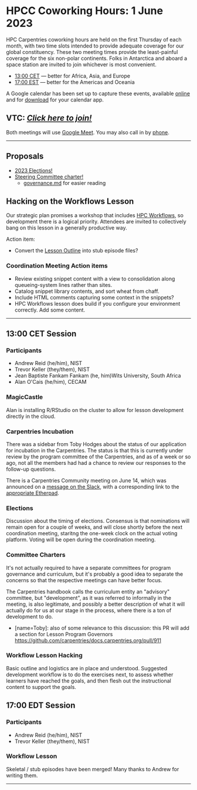# HPCC Coworking Hours: 1 June 2023

HPC Carpentries coworking hours are held on the first Thursday of each month,
with two time slots intended to provide adequate coverage for our global
constituency. These two meeting times provide the least-painful coverage for
the six non-polar continents. Folks in Antarctica and aboard a space station
are invited to join whichever is most convenient.

- [13:00 CET][earlier] &mdash; better for Africa, Asia, and Europe
- [17:00 EST][evening] &mdash; better for the Americas and Oceania

A Google calendar has been set up to capture these events, available
[online][gcal] and for [download][ical] for your calendar app.

## VTC: **_[Click here to join!][meet]_**

Both meetings will use [Google Meet][meet]. You may also call in by [phone].

<!-- Info & Callback links -->

[meet]: https://meet.google.com/gez-aeui-jdx
[phone]: https://tel.meet/gez-aeui-jdx?hs=5
[earlier]:
  https://www.timeanddate.com/worldclock/fixedtime.html?iso=20230601T13&p1=187&msg=HPC+Carpentry+Coworking+1
[evening]:
  https://www.timeanddate.com/worldclock/fixedtime.html?iso=20230601T17&p1=250&msg=HPC+Carpentry+Coworking+2
[last-cowork]: https://codimd.carpentries.org/4W0cnVmxSuS-Q8Cg-OreUQ
[last-coord]: https://codimd.carpentries.org/SIUTsoasR_q3LlmHN5NZHw

---

## Proposals

- [2023 Elections!](https://github.com/hpc-carpentry/coordination/issues/124)
- [Steering Committee charter!](https://github.com/hpc-carpentry/coordination/issues/123)
  - [governance.md](https://github.com/hpc-carpentry/hpc-carpentry.github.io/blob/committee-charter/pages/governance.md)
    for easier reading

## Hacking on the Workflows Lesson

Our strategic plan promises a workshop that includes [HPC
Workflows][hpc-workflows], so development there is a logical priority.
Attendees are invited to collectively bang on this lesson in a generally
productive way.

Action item:

- Convert the
  [Lesson Outline](https://github.com/carpentries-incubator/hpc-workflows/issues/1)
  into stub episode files?

### Coordination Meeting Action items

- Review existing snippet content with a view to consolidation along
  queueing-system lines rather than sites.
- Catalog snippet library contents, and sort wheat from chaff.
- Include HTML comments capturing some context in the snippets?
- HPC Workflows lesson does build if you configure your environment correctly.
  Add some content.

---

## 13:00 CET Session

### Participants

- Andrew Reid (he/him), NIST
- Trevor Keller (they/them), NIST
- Jean Baptiste Fankam Fankam (he, him)Wits University, South Africa
- Alan O'Cais (he/him), CECAM

### MagicCastle

Alan is installing R/RStudio on the cluster to allow for lesson development
directly in the cloud.

### Carpentries Incubation

There was a sidebar from Toby Hodges about the status of our application for
incubation in the Carpentries. The status is that this is currently under
review by the program committee of the Carpentries, and as of a week or so ago,
not all the members had had a chance to review our responses to the follow-up
questions.

There is a Carpentries Community meeting on June 14, which was announced on a
[message on the Slack](https://swcarpentry.slack.com/archives/C03LE48AY/p1684868589297399),
with a corresponding link to the
[appropriate Etherpad](https://pad.carpentries.org/community-discussions).

### Elections

Discussion about the timing of elections. Consensus is that nominations will
remain open for a couple of weeks, and will close shortly before the next
coordination meeting, staritng the one-week clock on the actual voting
platform. Voting will be open during the coordination meeting.

### Committee Charters

It's not actually required to have a separate committees for program governance
and curriculum, but it's probably a good idea to separate the concerns so that
the respective meetings can have better focus.

The Carpentries handbook calls the curriculum entity an "advisory" committee,
but "development", as it was referred to informally in the meeting, is also
legitimate, and possibly a better description of what it will actually do for
us at our stage in the process, where there is a ton of development to do.

- [name=Toby]: also of some relevance to this discussion: this PR will add a
  section for Lesson Program Governors
  https://github.com/carpentries/docs.carpentries.org/pull/911

### Workflow Lesson Hacking

Basic outline and logistics are in place and understood. Suggested development
workflow is to do the exercises next, to assess whether learners have reached
the goals, and then flesh out the instructional content to support the goals.

## 17:00 EDT Session

### Participants

- Andrew Reid (he/him), NIST
- Trevor Keller (they/them), NIST

### Workflow Lesson

Skeletal / stub episodes have been merged! Many thanks to Andrew for writing
them.

---

<!-- Administrata -->

[gcal]:
  https://calendar.google.com/calendar/?cid=bWp0ZWh0ZmEycmVjZGZtNmZjdGUwMWVhdGNAZ3JvdXAuY2FsZW5kYXIuZ29vZ2xlLmNvbQ
[ical]:
  https://calendar.google.com/calendar/ical/mjtehtfa2recdfm6fcte01eatc%40group.calendar.google.com/public/basic.ics
[minutes]: https://github.com/hpc-carpentry/coordination/tree/main/minutes
[website]: https://github.com/hpc-carpentry/hpc-carpentry.github.io

<!--HPC Carpentry Repositories-->

[coordination]: https://github.com/hpc-carpentry/coordination
[proposals]: https://github.com/hpc-carpentry/coordination/labels/proposal
[hpc-chapel]: https://github.com/hpc-carpentry/hpc-chapel
[hpc-intro]: https://github.com/carpentries-incubator/hpc-intro
[hpc-parallel]: https://github.com/hpc-carpentry/hpc-parallel-novice
[hpc-python]: https://github.com/hpc-carpentry/hpc-python
[hpc-shell]: https://github.com/hpc-carpentry/hpc-shell
[hpc-workflows]: https://github.com/carpentries-incubator/hpc-workflows

<!--HPC Carpentry Issues-->

[coordination-issues]: https://github.com/hpc-carpentry/coordination/issues
[hpc-chapel-issues]: https://github.com/hpc-carpentry/hpc-chapel/issues
[hpc-intro-issues]: https://github.com/carpentries-incubator/hpc-intro/issues
[hpc-parallel-issues]:
  https://github.com/hpc-carpentry/hpc-parallel-novice/issues
[hpc-python-issues]: https://github.com/hpc-carpentry/hpc-python/issues
[hpc-shell-issues]: https://github.com/hpc-carpentry/hpc-shell/issues
[hpc-workflows-issues]:
  https://github.com/carpentries-incubator/hpc-workflows/issues

<!--Carpentries References-->

[conduct]:
  https://docs.carpentries.org/topic_folders/policies/code-of-conduct.html
[invite]: https://swc-slack-invite.herokuapp.com/
[ldh]:
  https://docs.carpentries.org/topic_folders/governance/lesson-program-policy.html#lesson-programs
[license]: https://creativecommons.org/licenses/by/4.0/
[slack]: https://swcarpentry.slack.com
